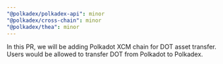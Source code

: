 ```yaml
---
"@polkadex/polkadex-api": minor
"@polkadex/cross-chain": minor
"@polkadex/thea": minor
---
```


In this PR, we will be adding Polkadot XCM chain for DOT asset transfer. Users would be allowed to transfer DOT from Polkadot to Polkadex.
